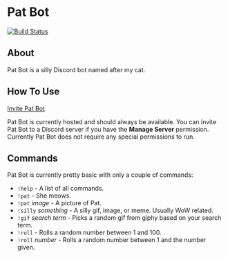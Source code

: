 # Pat Bot

[![Build Status](https://travis-ci.org/ChadLefort/pat-bot.svg?branch=master)](https://travis-ci.org/ChadLefort/pat-bot)

## About

Pat Bot is a silly Discord bot named after my cat.

## How To Use

[Invite Pat Bot](https://discordapp.com/oauth2/authorize?client_id=230379043273310208&scope=bot)

Pat Bot is currently hosted and should always be available. You can invite Pat Bot to a Discord server if you have the **Manage Server** permission. Currently Pat Bot does not require any special permissions to run.

## Commands

Pat Bot is currently pretty basic with only a couple of commands:

- `!help` - A list of all commands.
- `!pat` - She meows.
- `!pat` *image* - A picture of Pat.
- `!silly` *something* - A silly gif, image, or meme. Usually WoW related.
- `!gif` *search term* - Picks a random gif from giphy based on your search term.
- `!roll` - Rolls a random number between 1 and 100.
- `!roll` *number* - Rolls a random number between 1 and the number given.